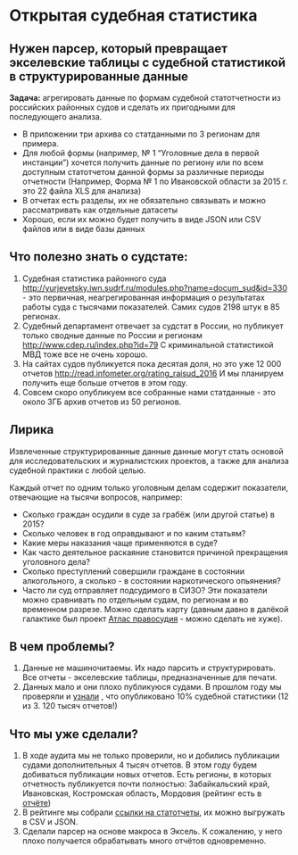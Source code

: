 # Открытая судебная статистика

## Нужен парсер, который превращает экселевские таблицы с судебной статистикой в структурированные данные

**Задача:** агрегировать данные по формам судебной статотчетности из российских районных судов и сделать их пригодными для последующего анализа. 

* В приложении три архива со статданными по 3 регионам для примера. 
* Для любой формы (например, № 1 “Уголовные дела в первой инстанции”) хочется получить данные по региону или по всем доступным статотчетом данной формы за различные периоды отчетности (Например, Форма № 1 по Ивановской области за 2015 г. это 22 файла XLS для анализа)
* В отчетах есть разделы, их не обязательно связывать и можно рассматривать как отдельные датасеты
* Хорошо, если их можно будет получить в виде JSON или CSV файлов или в виде базы данных

## Что полезно знать о судстате: ##
1. Судебная статистика районного суда http://yurjevetsky.iwn.sudrf.ru/modules.php?name=docum_sud&id=330 - это первичная, неагрегированная информация о результатах работы суда с тысячами показателей. Самих судов 2198 штук в 85 регионах.
2. Судебный департамент отвечает за судстат в России, но публикует только сводные данные по России и регионам http://www.cdep.ru/index.php?id=79 С криминальной статистикой МВД тоже все не очень хорошо.
3. На сайтах судов публикуется пока десятая доля, но это уже 12 000 отчетов http://read.infometer.org/rating_raisud_2016 И мы планируем получить еще больше отчетов в этом году.
4. Совсем скоро опубликуем все собранные нами статданные - это около 3ГБ архив отчетов из 50 регионов.

## Лирика ##
Извлеченные структурированные данные данные могут стать основой для исследовательских и журналистских проектов, а также для анализа судебной практики с любой целью.

Каждый отчет по одним только уголовным делам содержит показатели, отвечающие на тысячи вопросов, например:
* Сколько граждан осудили в суде за грабёж (или другой статье) в 2015?
* Сколько человек в год оправдывают и по каким статьям?
* Какие меры наказания чаще применяются в суде?
* Как часто деятельное раскаяние становится причиной прекращения уголовного дела?
* Сколько преступлений совершили граждане в состоянии алкогольного, а сколько - в состоянии наркотического опьянения?
* Часто ли суд отправляет подсудимого в СИЗО? Эти показатели можно сравнивать по отдельным судам, по регионам и во временном разрезе. 
Можно сделать карту (давным давно в далёкой галактике был проект [Атлас правосудия](http://atlasjustice.com/dotmapru.html) - можно сделать не хуже).

## В чем проблемы?
1. Данные не машиночитаемы. Их надо парсить и структурировать. Все отчеты - экселевские таблицы, предназначенные для печати.
2. Данных мало и они плохо публикуюся судами. В прошлом году мы проверяли и [узнали](http://read.infometer.org/rating_raisud_2016) , что опубликовано 10% судебной статистики (12 из 3. 120 тысяч отчетов!) 

## Что мы уже сделали?
1. В ходе аудита мы не только проверили, но и добились публикации судами дополнительных 4 тысяч отчетов. В этом году будем добиваться публикации новых отчетов. Есть регионы, в которых отчетность публикуется почти полностью: Забайкальский край, Ивановская, Костромская область, Мордовия (рейтинг есть в [отчёте](http://read.infometer.org/rating_raisud_2016))
2. В рейтинге мы собрали [ссылки на статотчеты](http://system.infometer.org/ru/monitoring/379/rating/), их можно выгружать в CSV и JSON.
3. Сделали парсер на основе макроса в Эксель. К сожалению, у него плохо получается обрабатывать много отчётов одновременно.
